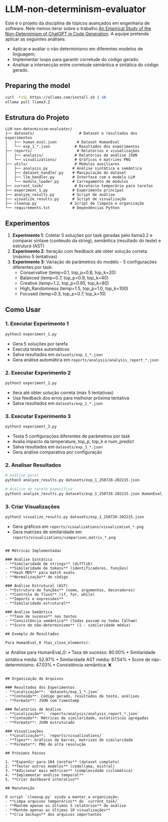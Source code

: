 # LLM-non-determinism-evaluator
Este é o projeto da disciplina de tópicos avançados em engenharia de software. Nele iremos iterar sobre o trabalho [An Empirical Study of the Non-Determinism of ChatGPT in Code Generation](https://dl.acm.org/doi/full/10.1145/36970100). A equipe pretende aplicar as seguintes análises:
- Aplicar e avaliar o não determinismo em diferentes modelos de linguagem;
- Implementar loops para garantir corretude do código gerado.
- Analisar a intersecção entre corretude semântica e sintática do código gerado.

## Preparing the model

```sh
curl -fsSL https://ollama.com/install.sh | sh
ollama pull llama3.2
```

## Estrutura do Projeto

```
LLM-non-determinism-evaluator/
├── datasets/                    # Dataset e resultados dos experimentos
│   ├── human_eval.json         # Dataset HumanEval
│   └── exp_1_*.json           # Resultados dos experimentos
├── reports/                    # Relatórios e visualizações
│   ├── analysis/              # Relatórios de análise JSON
│   └── visualizations/        # Gráficos e matrizes PNG
├── utils/                     # Módulos auxiliares
│   ├── analysis.py           # Análise sintática e semântica
│   ├── dataset_handler.py    # Manipulação do dataset
│   ├── llm_handler.py        # Interface com o modelo LLM
│   └── module_loader.py      # Carregamento de módulos
├── current_task/              # Diretório temporário para tarefas
├── experiment_1.py           # Experimento principal
├── analyze_results.py        # Script de análise
├── visualize_results.py      # Script de visualização
├── cleanup.py               # Script de limpeza e organização
└── requirements.txt          # Dependências Python
```

## Experimentos 

1. **Experimento 1**: Coletar 5 soluções por task geradas pelo llama3.2 e comparar sintaxe (conteudo da string), semântica (resultado do teste) e estrutura (AST)
2. **Experimento 2**: Iteração com feedback até obter solução correta (máximo 5 tentativas)
3. **Experimento 3**: Variação de parâmetros do modelo - 5 configurações diferentes por task:
   - Conservative (temp=0.1, top_p=0.8, top_k=20)
   - Balanced (temp=0.7, top_p=0.9, top_k=40) 
   - Creative (temp=1.2, top_p=0.95, top_k=80)
   - High_Randomness (temp=1.5, top_p=1.0, top_k=100)
   - Focused (temp=0.3, top_p=0.7, top_k=10)

## Como Usar

### 1. Executar Experimento 1
```bash
python3 experiment_1.py
```
- Gera 5 soluções por tarefa
- Executa testes automáticos
- Salva resultados em `datasets/exp_1_*.json`
- Gera análise automática em `reports/analysis/analysis_report_*.json`

### 2. Executar Experimento 2
```bash
python3 experiment_2.py
```
- Itera até obter solução correta (máx 5 tentativas)
- Usa feedback dos erros para melhorar próxima tentativa
- Salva resultados em `datasets/exp_2_*.json`

### 3. Executar Experimento 3
```bash
python3 experiment_3.py
```
- Testa 5 configurações diferentes de parâmetros por task
- Avalia impacto da temperature, top_p, top_k e num_predict
- Salva resultados em `datasets/exp_3_*.json`
- Gera análise comparativa por configuração

### 2. Analisar Resultados
```bash
# Análise geral
python3 analyze_results.py datasets/exp_1_250728-202215.json

# Análise de tarefa específica
python3 analyze_results.py datasets/exp_1_250728-202215.json HumanEval_0
```

### 3. Criar Visualizações
```bash
python3 visualize_results.py datasets/exp_1_250728-202215.json
```
- Gera gráficos em `reports/visualizations/visualization_*.png`
- Gera matrizes de similaridade em `reports/visualizations/comparison_matrix_*.png`
```

## Métricas Implementadas

### Análise Sintática
- **Similaridade de strings** (difflib)
- **Similaridade de tokens** (identificadores, funções)
- **Hash MD5** para match exato
- **Normalização** de código

### Análise Estrutural (AST)
- **Estrutura de funções** (nome, argumentos, decoradores)
- **Controle de fluxo** (if, for, while)
- **Imports e expressões**
- **Similaridade estrutural**

### Análise Semântica
- **Taxa de sucesso** nos testes
- **Consistência semântica** (todas passam ou todas falham)
- **Score de não-determinismo** (1 - similaridade média)

## Exemplo de Resultados

Para HumanEval_0 (has_close_elements):
```
📊 Análise para HumanEval_0:
   • Taxa de sucesso: 80.00%
   • Similaridade sintática média: 52.97%
   • Similaridade AST média: 87.54%
   • Score de não-determinismo: 47.03%
   • Consistência semântica: ❌
```

## Organização de Arquivos

### Resultados dos Experimentos
- **Localização**: `datasets/exp_1_*.json`
- **Conteúdo**: Código gerado, resultados de teste, análises
- **Formato**: JSON com timestamp

### Relatórios de Análise
- **Localização**: `reports/analysis/analysis_report_*.json`
- **Conteúdo**: Métricas de similaridade, estatísticas agregadas
- **Formato**: JSON estruturado

### Visualizações
- **Localização**: `reports/visualizations/`
- **Tipos**: Gráficos de barras, matrizes de similaridade
- **Formato**: PNG de alta resolução

## Próximos Passos

1. **Expandir para 164 tarefas** (dataset completo)
2. **Testar outros modelos** (codellama, mistral)
3. **Adicionar mais métricas** (complexidade ciclomática)
4. **Implementar análise temporal**
5. **Criar dashboard interativo**

## Manutenção

O script `cleanup.py` ajuda a manter a organização:
- **Limpa arquivos temporários** do `current_task/`
- **Mantém apenas os últimos 5 relatórios** de análise
- **Mantém apenas as últimas 10 visualizações**
- **Cria backups** dos arquivos importantes